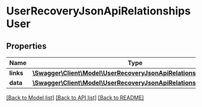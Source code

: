 # UserRecoveryJsonApiRelationshipsUser

## Properties
Name | Type | Description | Notes
------------ | ------------- | ------------- | -------------
**links** | [**\Swagger\Client\Model\UserRecoveryJsonApiRelationshipsUserLinks**](UserRecoveryJsonApiRelationshipsUserLinks.md) |  | [optional] 
**data** | [**\Swagger\Client\Model\UserRecoveryJsonApiRelationshipsUserData**](UserRecoveryJsonApiRelationshipsUserData.md) |  | [optional] 

[[Back to Model list]](../../README.md#documentation-for-models) [[Back to API list]](../../README.md#documentation-for-api-endpoints) [[Back to README]](../../README.md)


